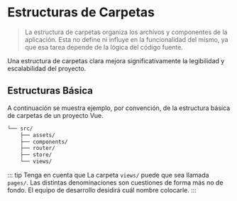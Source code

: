 # Estructuras de Carpetas

>La estructura de carpetas organiza los archivos y componentes de la aplicación. Esta no define ni influye en la funcionalidad del mismo, ya que esa tarea depende de la lógica del código fuente. 

Una estructura de carpetas clara mejora significativamente la legibilidad y escalabilidad del proyecto.

## Estructuras Básica

A continuación se muestra ejemplo, por convención, de la estructura básica de carpetas de un proyecto Vue.

```sh
└── src/
    ├── assets/
    ├── components/
    ├── router/
    ├── store/
    └── views/
```

::: tip Tenga en cuenta que
La carpeta `views/` puede que sea llamada `pages/`. Las distintas denominaciones son cuestiones de forma más no de fondo. El equipo de desarrollo desidirá cuál nombre colocarle.
:::

